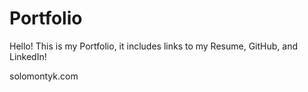 # Portfolio
Hello! This is my Portfolio, it includes links to my Resume, GitHub, and LinkedIn!

solomontyk.com
